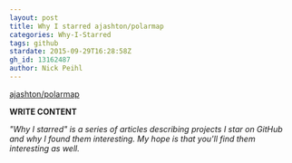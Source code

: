 ```yaml
---
layout: post
title: Why I starred ajashton/polarmap
categories: Why-I-Starred
tags: github
stardate: 2015-09-29T16:28:58Z
gh_id: 13162487
author: Nick Peihl
---
```


[ajashton/polarmap](star.repo.html_url)

**WRITE CONTENT**

*"Why I starred" is a series of articles describing projects I star on GitHub and why I found them interesting. My hope is that you'll find them interesting as well.*


